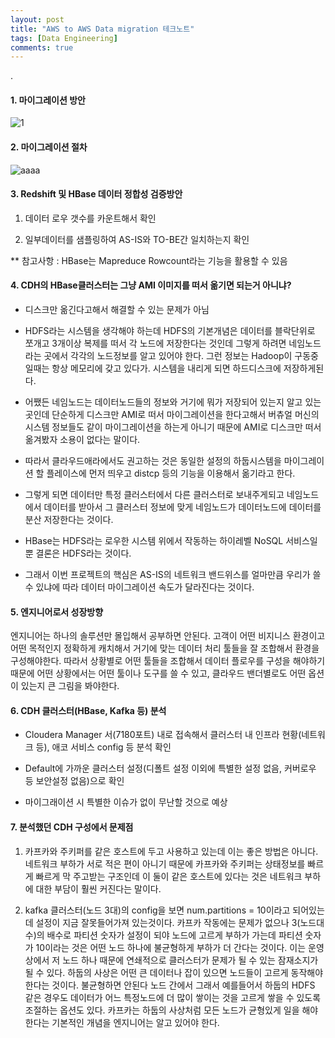```yaml
---
layout: post
title: "AWS to AWS Data migration 테크노트"
tags: [Data Engineering]
comments: true
---
```


.

#### 1. 마이그레이션 방안

![1](https://user-images.githubusercontent.com/41605276/76141146-e882a300-60a4-11ea-9380-d2c967ec1852.png)

#### 2. 마이그레이션 절차

![aaaa](https://user-images.githubusercontent.com/41605276/77247872-8915bd00-6c78-11ea-85f2-1dc74ce151f0.png)

#### 3. Redshift 및 HBase 데이터 정합성 검증방안

1) 데이터 로우 갯수를 카운트해서 확인

2) 일부데이터를 샘플링하여 AS-IS와 TO-BE간 일치하는지 확인

** 참고사항 : HBase는 Mapreduce Rowcount라는 기능을 활용할 수 있음

#### 4. CDH의 HBase클러스터는 그냥 AMI 이미지를 떠서 옮기면 되는거 아니냐?

- 디스크만 옮긴다고해서 해결할 수 있는 문제가 아님


- HDFS라는 시스템을 생각해야 하는데 HDFS의 기본개념은 데이터를 블락단위로 쪼개고 3개이상 복제를 떠서 각 노드에 저장한다는 것인데 그렇게 하려면 네임노드라는 곳에서 각각의 노드정보를 알고 있어야 한다. 그런 정보는 Hadoop이 구동중일때는 항상 메모리에 갖고 있다가. 시스템을 내리게 되면 하드디스크에 저장하게된다.


- 어쨌든 네임노드는 데이터노드들의 정보와 거기에 뭐가 저장되어 있는지 알고 있는 곳인데 단순하게 디스크만 AMI로 떠서 마이그레이션을 한다고해서 버츄얼 머신의 시스템 정보들도 같이 마이그레이션을 하는게 아니기 때문에 AMI로 디스크만 떠서 옮겨봤자 소용이 없다는 말이다.


- 따라서 클라우드애라에서도 권고하는 것은 동일한 설정의 하둡시스템을 마이그레이션 할 플레이스에 먼저 띄우고 distcp 등의 기능을 이용해서 옮기라고 한다.


- 그렇게 되면 데이터만 특정 클러스터에서 다른 클러스터로 보내주게되고 네임노드에서 데이터를 받아서 그 클러스터 정보에 맞게 네임노드가 데이터노드에 데이터를 분산 저장한다는 것이다.


- HBase는 HDFS라는 로우한 시스템 위에서 작동하는 하이레벨 NoSQL 서비스일 뿐 결론은 HDFS라는 것이다.


- 그래서 이번 프로젝트의 핵심은 AS-IS의 네트워크 밴드위스를 얼마만큼 우리가 쓸 수 있냐에 따라 데이터 마이그레이션 속도가 달라진다는 것이다.


#### 5. 엔지니어로서 성장방향

엔지니어는 하나의 솔루션만 몰입해서 공부하면 안된다. 고객이 어떤 비지니스 환경이고 어떤 목적인지 정확하게 캐치해서 거기에 맞는 데이터 처리 툴들을 잘 조합해서 환경을 구성해야한다. 따라서 상황별로 어떤 툴들을 조합해서 데이터 플로우를 구성을 해야하기 때문에 어떤 상황에서는 어떤 툴이나 도구를 쓸 수 있고, 클라우드 밴더별로도 어떤 옵션이 있는지 큰 그림을 봐야한다.


#### 6. CDH 클러스터(HBase, Kafka 등) 분석

- Cloudera Manager 서(7180포트) 내로 접속해서 클러스터 내 인프라 현황(네트워크 등), 애코 서비스 config 등 분석 확인


- Default에 가까운 클러스터 설정(디폴트 설정 이외에 특별한 설정 없음, 커버로우 등 보안설정 없음)으로 확인


- 마이그래이션 시 특별한 이슈가 없이 무난할 것으로 예상

#### 7. 분석했던 CDH 구성에서 문제점

1) 카프카와 주키퍼를 같은 호스트에 두고 사용하고 있는데 이는 좋은 방법은 아니다. 네트워크 부하가 서로 적은 편이 아니기 때문에 카프카와 주키퍼는 상태정보를 빠르게 빠르게 막 주고받는 구조인데 이 둘이 같은 호스트에 있다는 것은 네트워크 부하에 대한 부담이 훨씬 커진다는 말이다.

2) kafka 클러스터(노드 3대)의 config을 보면 num.partitions = 10이라고 되어있는데 설정이 지금 잘못들어가져 있는것이다. 카프카 작동에는 문제가 없으나 3(노드대수)의 배수로 파티션 숫자가 설정이 되야 노드에 고르게 부하가 가는데 파티션 숫자가 10이라는 것은 어떤 노드 하나에 불균형하게 부하가 더 간다는 것이다. 이는 운영상에서 저 노드 하나 때문에 연쇄적으로 클러스터가 문제가 될 수 있는 잠재소지가 될 수 있다. 하둡의 사상은 어떤 큰 데이터나 잡이 있으면 노드들이 고르게 동작해야 한다는 것이다. 불균형하면 안된다 노드 간에서 그래서 예를들어서 하둡의 HDFS 같은 경우도 데이터가 어느 특정노드에 더 많이 쌓이는 것을 고르게 쌓을 수 있도록 조절하는 옵션도 있다. 카프카는 하둡의 사상처럼 모든 노드가 균형있게 일을 해야한다는 기본적인 개념을 엔지니어는 알고 있어야 한다.
